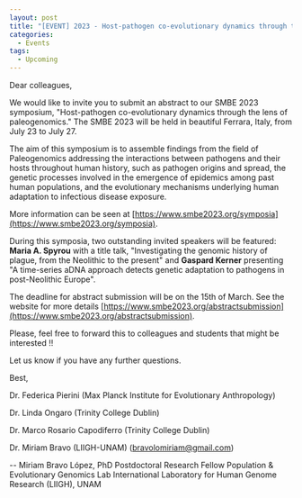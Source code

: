 ```yaml
---
layout: post
title: "[EVENT] 2023 - Host-pathogen co-evolutionary dynamics through the lens of paleogenomics (SMBE Symposium)"
categories:
  - Events
tags:
  - Upcoming
---
```


Dear colleagues, 

We would like to invite you to submit an abstract to our SMBE 2023 symposium, "Host-pathogen co-evolutionary dynamics through the lens of paleogenomics." The SMBE 2023 will be held in beautiful Ferrara, Italy, from July 23 to July 27.

The aim of this symposium is to assemble findings from the field of Paleogenomics addressing the interactions between pathogens and their hosts throughout human history, such as pathogen origins and spread, the genetic processes involved in the emergence of epidemics among past human populations, and the evolutionary mechanisms underlying human adaptation to infectious disease exposure.

More information can be seen at [https://www.smbe2023.org/symposia](https://www.smbe2023.org/symposia).

During this symposia, two outstanding invited speakers will be featured: **Maria A. Spyrou** with a title talk, "Investigating the genomic history of plague, from the Neolithic to the present" and **Gaspard Kerner** presenting "A time-series aDNA approach detects genetic adaptation to pathogens in post-Neolithic Europe".

The deadline for abstract submission will be on the 15th of March. See the website for more details [https://www.smbe2023.org/abstractsubmission](https://www.smbe2023.org/abstractsubmission). 

Please, feel free to forward this to colleagues and students that might be interested !!

Let us know if you have any further questions. 

Best,

Dr. Federica Pierini (Max Planck Institute for Evolutionary Anthropology)

Dr. Linda Ongaro (Trinity College Dublin)

Dr. Marco Rosario Capodiferro (Trinity College Dublin)

Dr. Miriam Bravo (LIIGH-UNAM) ([bravolomiriam@gmail.com](mailto:bravolomiriam@GMAIL.COM))

-- 
Miriam Bravo López, PhD
Postdoctoral Research Fellow
Population & Evolutionary Genomics Lab
International Laboratory for Human Genome Research (LIIGH), UNAM